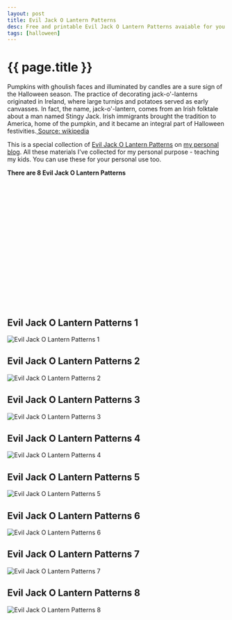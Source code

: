 ```yaml
---
layout: post
title: Evil Jack O Lantern Patterns
desc: Free and printable Evil Jack O Lantern Patterns avaiable for you to download
tags: [halloween]
---
```


{{ page.title }}
================

Pumpkins with ghoulish faces and illuminated by candles are a sure sign of the Halloween season. The practice of decorating jack-o'-lanterns originated in Ireland, where large turnips and potatoes served as early canvasses. In fact, the name, jack-o'-lantern, comes from an Irish folktale about a man named Stingy Jack. Irish immigrants brought the tradition to America, home of the pumpkin, and it became an integral part of Halloween festivities.[ Source: wikipedia](https://wikipedia.org)

This is a special collection of [Evil Jack O Lantern Patterns](https://freecoloringpages.github.io/2021-5-20-Evil-Jack-O-Lantern-Patterns/) on [my personal blog](https://freecoloringpages.github.io/). All these materials I've collected for my personal purpose - teaching my kids. You can use these for your personal use too.

**There are 8 Evil Jack O Lantern Patterns**

<script async src="//pagead2.googlesyndication.com/pagead/js/adsbygoogle.js"></script><!-- Texxtonly --><ins class="adsbygoogle" style="display:inline-block;width:336px;height:280px" data-ad-client="ca-pub-6753140515841889" data-ad-slot="3207852233"></ins><script>(adsbygoogle = window.adsbygoogle || []).push({}); </script>

## Evil Jack O Lantern Patterns 1

![Evil Jack O Lantern Patterns 1](https://freecoloringpages.github.io/img/halloween/Evil-Jack-O-Lantern-Patterns1.png)

## Evil Jack O Lantern Patterns 2

![Evil Jack O Lantern Patterns 2](https://freecoloringpages.github.io/img/halloween/Evil-Jack-O-Lantern-Patterns2.png)

## Evil Jack O Lantern Patterns 3

![Evil Jack O Lantern Patterns 3](https://freecoloringpages.github.io/img/halloween/Evil-Jack-O-Lantern-Patterns3.png)

## Evil Jack O Lantern Patterns 4

![Evil Jack O Lantern Patterns 4](https://freecoloringpages.github.io/img/halloween/Evil-Jack-O-Lantern-Patterns4.png)

## Evil Jack O Lantern Patterns 5

![Evil Jack O Lantern Patterns 5](https://freecoloringpages.github.io/img/halloween/Evil-Jack-O-Lantern-Patterns5.png)

## Evil Jack O Lantern Patterns 6

![Evil Jack O Lantern Patterns 6](https://freecoloringpages.github.io/img/halloween/Evil-Jack-O-Lantern-Patterns6.png)

## Evil Jack O Lantern Patterns 7

![Evil Jack O Lantern Patterns 7](https://freecoloringpages.github.io/img/halloween/Evil-Jack-O-Lantern-Patterns7.png)

## Evil Jack O Lantern Patterns 8

![Evil Jack O Lantern Patterns 8](https://freecoloringpages.github.io/img/halloween/Evil-Jack-O-Lantern-Patterns8.png)

<script async src="//pagead2.googlesyndication.com/pagead/js/adsbygoogle.js"></script><!-- Texxtonly --><ins class="adsbygoogle" style="display:inline-block;width:336px;height:280px" data-ad-client="ca-pub-6753140515841889" data-ad-slot="3207852233"></ins><script>(adsbygoogle = window.adsbygoogle || []).push({}); </script>

